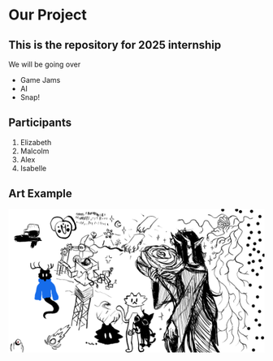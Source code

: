 Our Project
===========

This is the repository for 2025 internship
------------------------------------------

 We will be going over

- Game Jams
- AI
- Snap!

Participants
------------

1. Elizabeth
2. Malcolm
3. Alex
4. Isabelle


Art Example
-----------


![First Collabrative Drawing by Malcolm and Elizabeth](./art/FirstCollabrativeDrawing.png)
